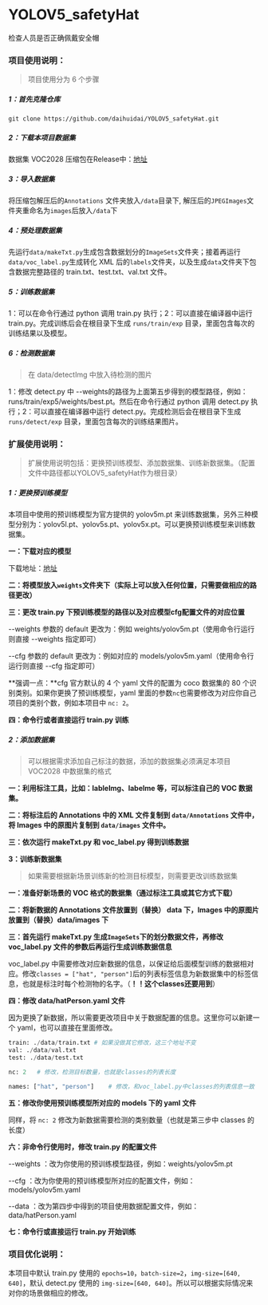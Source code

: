 # YOLOV5_safetyHat
检查人员是否正确佩戴安全帽



### 项目使用说明：

> 项目使用分为 6 个步骤

##### 1：首先克隆仓库

```
git clone https://github.com/daihuidai/YOLOV5_safetyHat.git
```

##### 2：下载本项目数据集

数据集 VOC2028 压缩包在Release中：[地址](https://github.com/daihuidai/YOLOV5_safetyHat/releases)

##### 3：导入数据集

将压缩包解压后的`Annotations` 文件夹放入`/data`目录下, 解压后的`JPEGImages`文件夹重命名为`images`后放入`/data`下

##### 4：预处理数据集

先运行`data/makeTxt.py`生成包含数据划分的`ImageSets`文件夹；接着再运行`data/voc_label.py`生成转化 XML 后的`labels`文件夹，以及生成`data`文件夹下包含数据完整路径的 train.txt、test.txt、val.txt 文件。

##### 5：训练数据集

1：可以在命令行通过 python 调用 train.py 执行；2：可以直接在编译器中运行 train.py。完成训练后会在根目录下生成 `runs/train/exp` 目录，里面包含每次的训练结果以及模型。

##### 6：检测数据集

> 在 data/detectImg 中放入待检测的图片

1：修改 detect.py 中 --weights的路径为上面第五步得到的模型路径，例如：runs/train/exp5/weights/best.pt。然后在命令行通过 python 调用 detect.py 执行；2：可以直接在编译器中运行 detect.py。完成检测后会在根目录下生成 `runs/detect/exp` 目录，里面包含每次的训练结果图片。



### 扩展使用说明：

> 扩展使用说明包括：更换预训练模型、添加数据集、训练新数据集。（配置文件中路径都以YOLOV5_safetyHat作为根目录）

##### 1：更换预训练模型

本项目中使用的预训练模型为官方提供的 yolov5m.pt 来训练数据集，另外三种模型分别为：yolov5l.pt、yolov5s.pt、yolov5x.pt。可以更换预训练模型来训练数据集。

**一：下载对应的模型**

下载地址：[地址](https://github.com/daihuidai/YOLOV5_safetyHat/releases)

**二：将模型放入`weights`文件夹下（实际上可以放入任何位置，只需要做相应的路径更改）**

**三：更改 train.py 下预训练模型的路径以及对应模型cfg配置文件的对应位置**

--weights 参数的 default 更改为：例如 weights/yolov5m.pt（使用命令行运行则直接 --weights 指定即可）

--cfg 参数的 default 更改为：例如对应的 models/yolov5m.yaml（使用命令行运行则直接 --cfg 指定即可）

**强调一点：**cfg 官方默认的 4 个 yaml 文件的配置为 coco 数据集的 80 个识别类别。如果你更换了预训练模型，yaml 里面的参数`nc`也需要修改为对应你自己项目的类别个数，例如本项目中 `nc: 2`。

**四：命令行或者直接运行 train.py 训练**



##### 2：添加数据集

> 可以根据需求添加自己标注的数据，添加的数据集必须满足本项目 VOC2028 中数据集的格式

**一：利用标注工具，比如：lableImg、labelme 等，可以标注自己的 VOC 数据集。**

**二：将标注后的 Annotations 中的 XML 文件复制到 `data/Annotations` 文件中，将 Images 中的原图片复制到 `data/images` 文件中。**

**三：依次运行 makeTxt.py 和 voc_label.py 得到训练数据**



**3：训练新数据集**

> 如果需要根据新场景训练新的检测目标模型，则需要更改训练数据集

**一：准备好新场景的 VOC 格式的数据集（通过标注工具或其它方式下载）**

**二：将新数据的 Annotations 文件放置到（替换） data 下，Images 中的原图片放置到（替换）data/images 下**

**三：首先运行 makeTxt.py 生成`ImageSets`下的划分数据文件，再修改 voc_label.py 文件的参数后再运行生成训练数据信息**

voc_label.py 中需要修改对应新数据的信息，以保证给后面模型训练的数据相对应。修改`classes = ["hat", "person"]`后的列表标签信息为新数据集中的标签信息，也就是标注时每个检测物的名字。（**！！这个classes还要用到**）

**四：修改 data/hatPerson.yaml 文件**

因为更换了新数据，所以需要更改项目中关于数据配置的信息。这里你可以新建一个 yaml，也可以直接在里面修改。

```python
train: ./data/train.txt	# 如果没做其它修改，这三个地址不变
val: ./data/val.txt
test: ./data/test.txt 

nc: 2	# 修改，检测目标数量，也就是classes的列表长度

names: ["hat", "person"]	# 修改，和voc_label.py中classes的列表信息一致
```

**五：修改你使用预训练模型所对应的 models 下的 yaml 文件**

同样，将 `nc: 2` 修改为新数据需要检测的类别数量（也就是第三步中 classes 的长度）

**六：非命令行使用时，修改 train.py 的配置文件**

--weights ：改为你使用的预训练模型路径，例如：weights/yolov5m.pt

--cfg ：改为你使用的预训练模型所对应的配置文件，例如：models/yolov5m.yaml

--data ：改为第四步中得到的项目使用数据配置文件，例如：data/hatPerson.yaml

**七：命令行或直接运行 train.py 开始训练**



### 项目优化说明：

本项目中默认 train.py 使用的 `epochs=10`，`batch-size=2`，`img-size=[640, 640]`，默认 detect.py 使用的 `img-size=[640, 640]`。所以可以根据实际情况来对你的场景做相应的修改。














